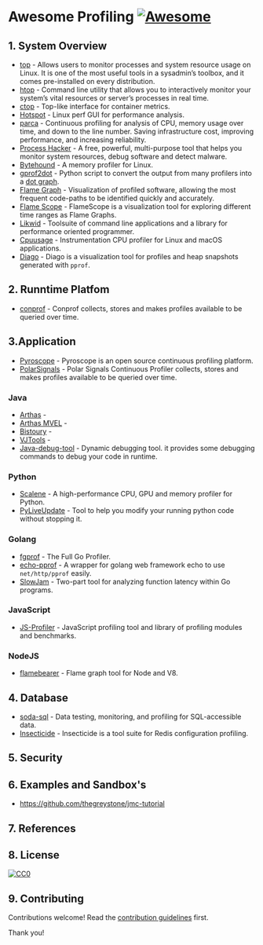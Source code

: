 # Awesome Profiling [![Awesome](https://awesome.re/badge.svg)](https://awesome.re)

## 1. System Overview

- [top](https://www.booleanworld.com/guide-linux-top-command/) - Allows users to monitor processes and system resource usage on Linux. It is one of the most useful tools in a sysadmin’s toolbox, and it comes pre-installed on every distribution.
- [htop](https://support.cloudways.com/system-monitoring-using-htop-command/) - Command line utility that allows you to interactively monitor your system’s vital resources or server’s processes in real time.
- [ctop](https://github.com/bcicen/ctop) - Top-like interface for container metrics.
- [Hotspot](https://github.com/KDAB/hotspot) - Linux perf GUI for performance analysis.
- [parca](https://github.com/parca-dev/parca) - Continuous profiling for analysis of CPU, memory usage over time, and down to the line number. Saving infrastructure cost, improving performance, and increasing reliability.
- [Process Hacker](https://github.com/processhacker/processhacker) - A free, powerful, multi-purpose tool that helps you monitor system resources, debug software and detect malware.
- [Bytehound](https://github.com/koute/bytehound) - A memory profiler for Linux.
- [gprof2dot](https://github.com/jrfonseca/gprof2dot) - Python script to convert the output from many profilers into a [dot graph](http://www.graphviz.org/doc/info/lang.html).
- [Flame Graph](https://www.brendangregg.com/flamegraphs.html) - Visualization of profiled software, allowing the most frequent code-paths to be identified quickly and accurately.
- [Flame Scope](https://github.com/Netflix/flamescope) - FlameScope is a visualization tool for exploring different time ranges as Flame Graphs.
- [Likwid](https://github.com/RRZE-HPC/likwid) - Toolsuite of command line applications and a library for performance oriented programmer.
- [Cpuusage](https://github.com/d99kris/cpuusage) - Instrumentation CPU profiler for Linux and macOS applications.
- [Diago](https://github.com/remeh/diago) - Diago is a visualization tool for profiles and heap snapshots generated with `pprof`.

## 2. Runntime Platfom

- [conprof](https://github.com/conprof/conprof) - Conprof collects, stores and makes profiles available to be queried over time.

## 3.Application

- [Pyroscope](https://github.com/pyroscope-io/pyroscope) - Pyroscope is an open source continuous profiling platform.
- [PolarSignals](https://www.polarsignals.com/) - Polar Signals Continuous Profiler collects, stores and makes profiles available to be queried over time.

### Java

- [Arthas](https://github.com/alibaba/arthas) -
- [Arthas MVEL](https://github.com/XhinLiang/arthas-mvel) -
- [Bistoury](https://github.com/qunarcorp/bistoury) -
- [VJTools](https://github.com/vipshop/vjtools) -
- [Java-debug-tool](https://github.com/pandening/Java-debug-tool) - Dynamic debugging tool. it provides some debugging commands to debug your code in runtime.

### Python

- [Scalene](https://github.com/plasma-umass/scalene) - A high-performance CPU, GPU and memory profiler for Python.
- [PyLiveUpdate](https://github.com/devopspp/pyliveupdate) - Tool to help you modify your running python code without stopping it.

### Golang

- [fgprof](https://github.com/felixge/fgprof) - The Full Go Profiler.
- [echo-pprof](https://github.com/sevennt/echo-pprof) - A wrapper for golang web framework echo to use `net/http/pprof` easily.
- [SlowJam](https://github.com/google/slowjam) - Two-part tool for analyzing function latency within Go programs.

### JavaScript

- [JS-Profiler](https://github.com/haensl/js-profiler) - JavaScript profiling tool and library of profiling modules and benchmarks.

### NodeJS

- [flamebearer](https://github.com/mapbox/flamebearer) - Flame graph tool for Node and V8.

## 4. Database

- [soda-sql](https://github.com/sodadata/soda-sql) - Data testing, monitoring, and profiling for SQL-accessible data.
- [Insecticide](https://github.com/city-mobil/insecticide) - Insecticide is a tool suite for Redis configuration profiling.

## 5. Security

## 6. Examples and Sandbox's

- https://github.com/thegreystone/jmc-tutorial

## 7. References

## 8. License

[![CC0](https://mirrors.creativecommons.org/presskit/buttons/88x31/svg/cc-zero.svg)](https://creativecommons.org/publicdomain/zero/1.0)

## 9. Contributing

Contributions welcome! Read the [contribution guidelines](contributing.md) first.

Thank you!
